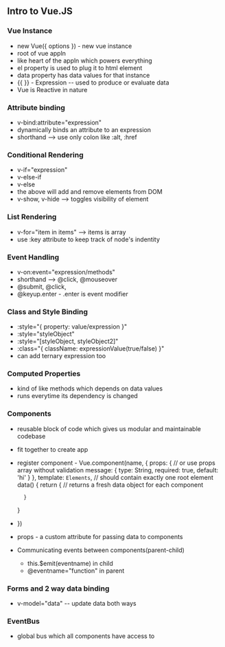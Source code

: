 ## Intro to Vue.JS

### Vue Instance

* new Vue({ options }) - new vue instance
* root of vue appln
* like heart of the appln which powers everything
* el property is used to plug it to html element
* data property has data values for that instance
* {{ }} - Expression -- used to produce or evaluate data
* Vue is Reactive in nature

### Attribute binding

* v-bind:attribute="expression"
* dynamically binds an attribute to an expression
* shorthand --> use only colon like :alt, :href

### Conditional Rendering

* v-if="expression"
* v-else-if
* v-else
* the above will add and remove elements from DOM
* v-show, v-hide --> toggles visibility of element

### List Rendering

* v-for="item in items" --> items is array
* use :key attribute to keep track of node's indentity

### Event Handling

* v-on:event="expression/methods"
* shorthand --> @click, @mouseover
* @submit, @click, 
* @keyup.enter - .enter is event modifier

### Class and Style Binding

* :style="{ property: value/expression }"
* :style="styleObject"
* :style="[styleObject, styleObject2]"
* :class="{ className: expressionValue(true/false) }"
* can add ternary expression too

### Computed Properties

* kind of like methods which depends on data values
* runs everytime its dependency is changed

### Components

* reusable block of code which gives us modular and maintainable codebase
* fit together to create app
* register component - Vue.component(name, {
    props: { // or use props array without validation
        message: {
            type: String,
            required: true,
            default: 'hi'
        }
    },
    template: `Elements`, // should contain exactly one root element
    data() {
        return { // returns a fresh data object for each component

        }
    }
* })
* props - a custom attribute for passing data to components
* Communicating events between components(parent-child)
  * this.$emit(eventname) in child
  * @eventname="function" in parent

### Forms and 2 way data binding

* v-model="data" -- update data both ways

### EventBus

* global bus which all components have access to
